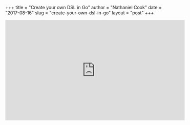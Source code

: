 +++
title = "Create your own DSL in Go"
author = "Nathaniel Cook"
date = "2017-08-16"
slug = "create-your-own-dsl-in-go"
layout = "post"
+++

<div class="youtube-wrapper">
  <iframe width="560" height="315" src="https://www.youtube.com/embed/0iYokQi9mHg" frameborder="0" allow="autoplay; encrypted-media" allowfullscreen></iframe>
</div>
